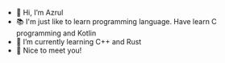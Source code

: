 - 👋 Hi, I’m Azrul
- 📚 I'm just like to learn programming language. Have learn C programming and Kotlin
- 🌱 I’m currently learning C++ and Rust
- 💞️ Nice to meet you!

